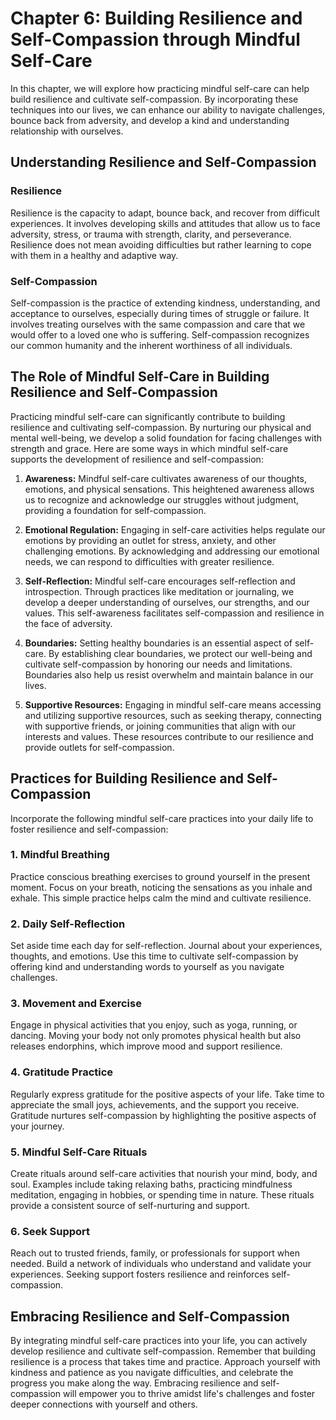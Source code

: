 Chapter 6: Building Resilience and Self-Compassion through Mindful Self-Care
============================================================================

In this chapter, we will explore how practicing mindful self-care can help build resilience and cultivate self-compassion. By incorporating these techniques into our lives, we can enhance our ability to navigate challenges, bounce back from adversity, and develop a kind and understanding relationship with ourselves.

Understanding Resilience and Self-Compassion
--------------------------------------------

### Resilience

Resilience is the capacity to adapt, bounce back, and recover from difficult experiences. It involves developing skills and attitudes that allow us to face adversity, stress, or trauma with strength, clarity, and perseverance. Resilience does not mean avoiding difficulties but rather learning to cope with them in a healthy and adaptive way.

### Self-Compassion

Self-compassion is the practice of extending kindness, understanding, and acceptance to ourselves, especially during times of struggle or failure. It involves treating ourselves with the same compassion and care that we would offer to a loved one who is suffering. Self-compassion recognizes our common humanity and the inherent worthiness of all individuals.

The Role of Mindful Self-Care in Building Resilience and Self-Compassion
------------------------------------------------------------------------

Practicing mindful self-care can significantly contribute to building resilience and cultivating self-compassion. By nurturing our physical and mental well-being, we develop a solid foundation for facing challenges with strength and grace. Here are some ways in which mindful self-care supports the development of resilience and self-compassion:

1. **Awareness:** Mindful self-care cultivates awareness of our thoughts, emotions, and physical sensations. This heightened awareness allows us to recognize and acknowledge our struggles without judgment, providing a foundation for self-compassion.

2. **Emotional Regulation:** Engaging in self-care activities helps regulate our emotions by providing an outlet for stress, anxiety, and other challenging emotions. By acknowledging and addressing our emotional needs, we can respond to difficulties with greater resilience.

3. **Self-Reflection:** Mindful self-care encourages self-reflection and introspection. Through practices like meditation or journaling, we develop a deeper understanding of ourselves, our strengths, and our values. This self-awareness facilitates self-compassion and resilience in the face of adversity.

4. **Boundaries:** Setting healthy boundaries is an essential aspect of self-care. By establishing clear boundaries, we protect our well-being and cultivate self-compassion by honoring our needs and limitations. Boundaries also help us resist overwhelm and maintain balance in our lives.

5. **Supportive Resources:** Engaging in mindful self-care means accessing and utilizing supportive resources, such as seeking therapy, connecting with supportive friends, or joining communities that align with our interests and values. These resources contribute to our resilience and provide outlets for self-compassion.

Practices for Building Resilience and Self-Compassion
-----------------------------------------------------

Incorporate the following mindful self-care practices into your daily life to foster resilience and self-compassion:

### 1. Mindful Breathing

Practice conscious breathing exercises to ground yourself in the present moment. Focus on your breath, noticing the sensations as you inhale and exhale. This simple practice helps calm the mind and cultivate resilience.

### 2. Daily Self-Reflection

Set aside time each day for self-reflection. Journal about your experiences, thoughts, and emotions. Use this time to cultivate self-compassion by offering kind and understanding words to yourself as you navigate challenges.

### 3. Movement and Exercise

Engage in physical activities that you enjoy, such as yoga, running, or dancing. Moving your body not only promotes physical health but also releases endorphins, which improve mood and support resilience.

### 4. Gratitude Practice

Regularly express gratitude for the positive aspects of your life. Take time to appreciate the small joys, achievements, and the support you receive. Gratitude nurtures self-compassion by highlighting the positive aspects of your journey.

### 5. Mindful Self-Care Rituals

Create rituals around self-care activities that nourish your mind, body, and soul. Examples include taking relaxing baths, practicing mindfulness meditation, engaging in hobbies, or spending time in nature. These rituals provide a consistent source of self-nurturing and support.

### 6. Seek Support

Reach out to trusted friends, family, or professionals for support when needed. Build a network of individuals who understand and validate your experiences. Seeking support fosters resilience and reinforces self-compassion.

Embracing Resilience and Self-Compassion
----------------------------------------

By integrating mindful self-care practices into your life, you can actively develop resilience and cultivate self-compassion. Remember that building resilience is a process that takes time and practice. Approach yourself with kindness and patience as you navigate difficulties, and celebrate the progress you make along the way. Embracing resilience and self-compassion will empower you to thrive amidst life's challenges and foster deeper connections with yourself and others.
